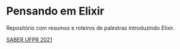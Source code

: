 #  Pensando em Elixir

Repositório com resumos e roteiros de palestras introduzindo Elixir.

[SABER UFPR 2021](./2021/SABER_UFPR.md)
